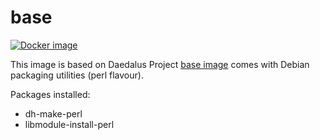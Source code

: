 # base

[![Docker image](https://img.shields.io/badge/docker-latest-blue.svg)](https://hub.docker.com/r/daedalusproject/base_deb_perl_builder)

This image is based on Daedalus Project [base image](/base) comes with Debian packaging utilities (perl flavour).

Packages installed:

 * dh-make-perl
 * libmodule-install-perl
